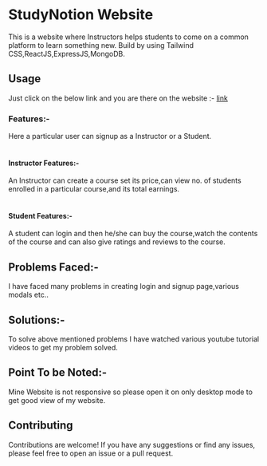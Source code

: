 # StudyNotion Website

This is a website where Instructors helps students to come on a common platform to learn something new. Build by using Tailwind CSS,ReactJS,ExpressJS,MongoDB.

## Usage

Just click on the below link and you are there on the website :- <a href="https://study-notion-frontend-mocha.vercel.app/">link</a>

### Features:-
Here a particular user can signup as a Instructor or a Student.<br>
<br>
#### Instructor Features:-
An Instructor can create a course set its price,can view no. of students enrolled in a particular course,and its total earnings.<br>
<br>
#### Student Features:-
A student can login and then he/she can buy the course,watch the contents of the course and can also give ratings and reviews to the course.

## Problems Faced:-
I have faced many problems in creating login and signup page,various modals etc..

## Solutions:-
To solve above mentioned problems I have watched various youtube tutorial videos to get my problem solved.

## Point To be Noted:-

Mine Website is not responsive so please open it on only desktop mode to get good view of my website.



## Contributing

Contributions are welcome! If you have any suggestions or find any issues, please feel free to open an issue or a pull request.
